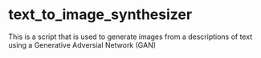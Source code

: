 # text_to_image_synthesizer
This is a script that is used to generate images from a descriptions of text using a Generative Adversial Network (GAN)
